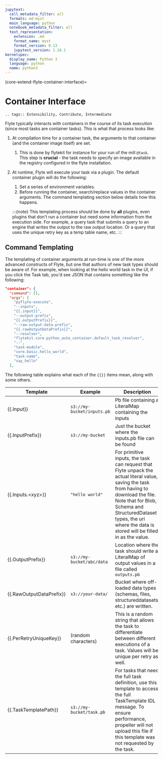 ```yaml
---
jupytext:
  cell_metadata_filter: all
  formats: md:myst
  main_language: python
  notebook_metadata_filter: all
  text_representation:
    extension: .md
    format_name: myst
    format_version: 0.13
    jupytext_version: 1.16.1
kernelspec:
  display_name: Python 3
  language: python
  name: python3
---
```


(core-extend-flyte-container-interface)=

# Container Interface

```{eval-rst}
.. tags:: Extensibility, Contribute, Intermediate
```

Flyte typically interacts with containers in the course of its task execution (since most tasks are container
tasks). This is what that process looks like:

1. At compilation time for a container task, the arguments to that container (and the container image itself) are set.

   1. This is done by flytekit for instance for your run of the mill `@task`. This step is **crucial** - the task needs to specify an image available in the registry configured in the flyte installation.

2. At runtime, Flyte will execute your task via a plugin. The default container plugin will do the following:

   1. Set a series of environment variables.
   2. Before running the container, search/replace values in the container arguments. The command templating section below details how this happens.

   :::{note}
   This templating process *should* be done by **all** plugins, even plugins that don't run a container but need
   some information from the execution side. For example, a query task that submits a query to an engine that
   writes the output to the raw output location. Or a query that uses the unique retry key as a temp table name, etc.
   :::

## Command Templating

The templating of container arguments at run-time is one of the more advanced constructs of Flyte, but one that
authors of new task types should be aware of. For example, when looking at the hello world task in the UI,
if you click the Task tab, you'd see JSON that contains something like the following:

```json
"container": {
  "command": [],
  "args": [
    "pyflyte-execute",
    "--inputs",
    "{{.input}}",
    "--output-prefix",
    "{{.outputPrefix}}",
    "--raw-output-data-prefix",
    "{{.rawOutputDataPrefix}}",
    "--resolver",
    "flytekit.core.python_auto_container.default_task_resolver",
    "--",
    "task-module",
    "core.basic.hello_world",
    "task-name",
    "say_hello"
  ],
```

The following table explains what each of the `{{}}` items mean, along with some others.

| Template                 | Example                    | Description                                                                                                                                                                                                                                                       |
| ------------------------ | -------------------------- | ----------------------------------------------------------------------------------------------------------------------------------------------------------------------------------------------------------------------------------------------------------------- |
| {{.Input}}               | `s3://my-bucket/inputs.pb` | Pb file containing a LiteralMap containing the inputs                                                                                                                                                                                                             |
| {{.InputPrefix}}         | `s3://my-bucket`           | Just the bucket where the inputs.pb file can be found                                                                                                                                                                                                             |
| {{.Inputs.\<xyz>}}       | `"hello world"`            | For primitive inputs, the task can request that Flyte unpack the actual literal value, saving the task from having to download the file. Note that for Blob, Schema and StructuredDataset types, the uri where the data is stored will be filled in as the value. |
| {{.OutputPrefix}}        | `s3://my-bucket/abc/data`  | Location where the task should write a LiteralMap of output values in a file called `outputs.pb`                                                                                                                                                                  |
| {{.RawOutputDataPrefix}} | `s3://your-data/`          | Bucket where off-loaded data types (schemas, files, structureddatasets, etc.) are written.                                                                                                                                                                        |
| {{.PerRetryUniqueKey}}   | (random characters)        | This is a random string that allows the task to differentiate between different executions of a task. Values will be unique per retry as well.                                                                                                                    |
| {{.TaskTemplatePath}}    | `s3://my-bucket/task.pb`   | For tasks that need the full task definition, use this template to access the full TaskTemplate IDL message. To ensure performance, propeller will not upload this file if this template was not requested by the task.                                           |
